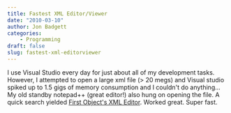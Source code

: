 ```yaml
---
title: Fastest XML Editor/Viewer
date: "2010-03-10"
author: Jon Badgett
categories:
    - Programming
draft: false
slug: fastest-xml-editorviewer
---
```


I use Visual Studio every day for just about all of my development tasks.
However, I attempted to open a large xml file (> 20 megs) and Visual studio
spiked up to 1.5 gigs of memory consumption and I couldn't do anything... My old
standby notepad++ (great editor!) also hung on opening the file. A quick search
yielded <a href="http://www.firstobject.com/dn_editor.htm">First Object's XML
Editor</a>. Worked great. Super fast.
